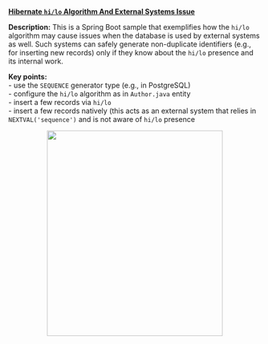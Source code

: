 **[Hibernate `hi/lo` Algorithm And External Systems Issue](https://github.com/AnghelLeonard/Hibernate-SpringBoot/tree/master/HibernateSpringBootHiLoIssue)**

**Description:** This is a Spring Boot sample that exemplifies how the `hi/lo` algorithm may cause issues when the database is used by external systems as well. Such systems can safely generate non-duplicate identifiers (e.g., for inserting new records) only if they know about the `hi/lo` presence and its internal work.

**Key points:**\
     - use the `SEQUENCE` generator type (e.g., in PostgreSQL)\
     - configure the `hi/lo` algorithm as in `Author.java` entity\
     - insert a few records via `hi/lo`\
     - insert a few records natively (this acts as an external system that relies in `NEXTVAL('sequence')` and is not aware of `hi/lo` presence

<a href="https://leanpub.com/java-persistence-performance-illustrated-guide"><p align="center"><img src="https://github.com/AnghelLeonard/Hibernate-SpringBoot/blob/master/Java%20Persistence%20Performance%20Illustrated%20Guide.jpg" height="410" width="350"/></p></a>

